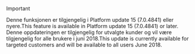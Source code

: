 > [!IMPORTANT]
> <span data-ttu-id="c27d1-101">Denne funksjonen er tilgjengelig i Platform update 15 (7.0.4841) eller nyere.</span><span class="sxs-lookup"><span data-stu-id="c27d1-101">This feature is available in Platform update 15 (7.0.4841) or later.</span></span> <span data-ttu-id="c27d1-102">Denne oppdateringen er tilgjengelig for utvalgte kunder og vil være tilgjengelig for alle brukere i juni 2018.</span><span class="sxs-lookup"><span data-stu-id="c27d1-102">This update is currently available for targeted customers and will be available to all users June 2018.</span></span>
